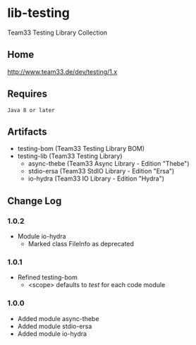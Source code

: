 # lib-testing

Team33 Testing Library Collection

## Home

http://www.team33.de/dev/testing/1.x

## Requires

    Java 8 or later

## Artifacts

* testing-bom (Team33 Testing Library BOM)
* testing-lib (Team33 Testing Library)
  * async-thebe (Team33 Async Library - Edition "Thebe")
  * stdio-ersa (Team33 StdIO Library - Edition "Ersa")
  * io-hydra (Team33 IO Library - Edition "Hydra")

## Change Log

### 1.0.2

* Module io-hydra
  * Marked class FileInfo as deprecated

### 1.0.1

* Refined testing-bom
  * &lt;scope&gt; defaults to _test_ for each code module

### 1.0.0

* Added module async-thebe
* Added module stdio-ersa
* Added module io-hydra

